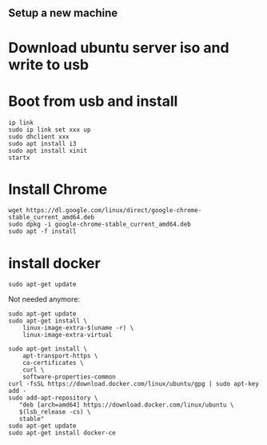 ## Setup a new machine

# Download ubuntu server iso and write to usb

# Boot from usb and install

```shell
ip link
sudo ip link set xxx up
sudo dhclient xxx
sudo apt install i3
sudo apt install xinit
startx
```

# Install Chrome

```shell
wget https://dl.google.com/linux/direct/google-chrome-stable_current_amd64.deb
sudo dpkg -i google-chrome-stable_current_amd64.deb
sudo apt -f install
```

# install docker
```shell
sudo apt-get update
```

Not needed anymore:
```shell
sudo apt-get update
sudo apt-get install \
    linux-image-extra-$(uname -r) \
    linux-image-extra-virtual
```

```shell
sudo apt-get install \
    apt-transport-https \
    ca-certificates \
    curl \
    software-properties-common
curl -fsSL https://download.docker.com/linux/ubuntu/gpg | sudo apt-key add -
sudo add-apt-repository \
   "deb [arch=amd64] https://download.docker.com/linux/ubuntu \
   $(lsb_release -cs) \
   stable"
sudo apt-get update
sudo apt-get install docker-ce
```